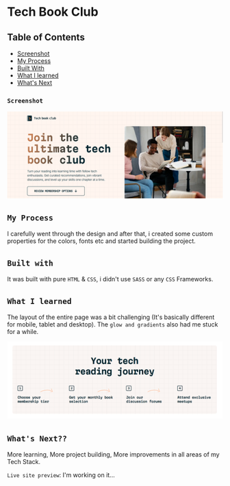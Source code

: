 # Tech Book Club

## Table of Contents

- [Screenshot](#Screenshots)
- [My Process](#MyProcess)
- [Built With](#Builtwith)
- [What I learned](#Whatilearned)
- [What's Next](#WhatsNext)

### `Screenshot`
![](./Dev-Images/Desktop-Hero(2).png)

## `My Process`
I carefully went through the design and after that, i created some custom properties for the colors, fonts etc and started building the project.

## `Built with`
It was built with pure `HTML` & `CSS`, i didn't use `SASS` or any `CSS` Frameworks.

## `What I learned`
The layout of the entire page was a bit challenging (It's basically different for mobile, tablet and desktop). The `glow and gradients` also had me stuck for a while.

![](./Dev-Images/Tech-reading-desktop.png)

## `What's Next??`
More learning,
More project building, 
 More improvements in all areas of my Tech Stack.

`Live site preview`: I'm working on it...